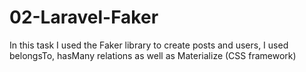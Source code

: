 # 02-Laravel-Faker
In this task I used the Faker library to create posts and users, I used belongsTo, hasMany relations as well as Materialize (CSS framework)
